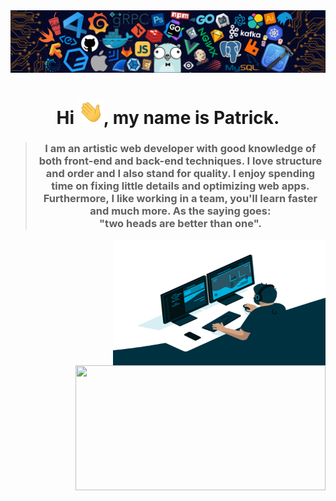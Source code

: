 <img src="languages-header.png" alt="languages-img">
<h1 align="center">Hi <img src="wave.gif" width="40px">, my name is Patrick.</h1>

> ### <p align="center">I am an artistic web developer with good knowledge of both front-end and back-end techniques. I love structure and order and I also stand for quality. I enjoy spending time on fixing little details and optimizing web apps. Furthermore, I like working in a team, you'll learn faster and much more. As the saying goes: <br>"two heads are better than one". 
  
<img align="right" src="code.gif" alt="code-gif-img" width="340" height="200">

<img width="400" height="200" align="right" src="https://github-readme-stats-defcon27.vercel.app/api/top-langs/?username=patrickmwila&langs_count=6&hide=handlebars,jupyter notebook,css theme=react&line_height=27&layout=compact" />